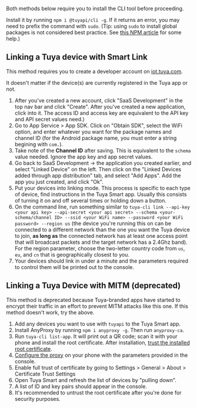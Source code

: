 Both methods below require you to install the CLI tool before proceeding.

Install it by running `npm i @tuyapi/cli -g`. If it returns an error, you may need to prefix the command with `sudo`. (Tip: using `sudo` to install global packages is not considered best practice. See [this NPM article](https://docs.npmjs.com/getting-started/fixing-npm-permissions) for some help.)

## Linking a Tuya device with Smart Link

This method requires you to create a developer account on [iot.tuya.com](https://iot.tuya.com).

It doesn't matter if the device(s) are currently registered in the Tuya app or not.

1. After you've created a new account, click "SaaS Development" in the top nav bar and click "Create".  After you've created a new application, click into it.  The access ID and access key are equivalent to the API key and API secret values need.)
2. Go to App Service > App SDK.  Click on "Obtain SDK", select the WiFi option, and enter whatever you want for the package names and channel ID (for the Android package name, you must enter a string begining with `com.`).
3. Take note of the **Channel ID** after saving.  This is equivalent to the `schema` value needed.  Ignore the app key and app secret values.
4. Go back to SaaS Development -> the application you created earlier, and select "Linked Device" on the left. Then click on the "Linked Devices added through app distribution" tab, and select "Add Apps".  Add the app you just created, and click "Ok".
5. Put your devices into linking mode.  This process is specific to each type of device, find instructions in the Tuya Smart app. Usually this consists of turning it on and off several times or holding down a button.
6. On the command line, run something similar to `tuya-cli link --api-key <your api key> --api-secret <your api secret> --schema <your-schema/channel ID> --ssid <your WiFi name> --password <your WiFi password> --region us` (the device you're running this on can be connected to a different network than the one you want the Tuya device to join, **as long as** the connected network has at least one access point that will broadcast packets and the target network has a 2.4Ghz band).  For the region parameter, choose the two-letter country code from `us`, `eu`, and `cn` that is geographically closest to you.
7. Your devices should link in under a minute and the parameters required to control them will be printed out to the console.


## Linking a Tuya Device with MITM (deprecated)

This method is deprecated because Tuya-branded apps have started to encrypt their traffic in an effort to prevent MITM attacks like this one.  If this method doesn't work, try the above.

1. Add any devices you want to use with `tuyapi` to the Tuya Smart app.
2. Install AnyProxy by running `npm i anyproxy -g`.  Then run `anyproxy-ca`.
3. Run `tuya-cli list-app`.  It will print out a QR code; scan it with your phone and install the root certificate.  After installation, [trust the installed root certificate](https://support.apple.com/en-nz/HT204477).
4. [Configure the proxy](http://www.iphonehacks.com/2017/02/how-to-configure-use-proxy-iphone-ipad.html) on your phone with the parameters provided in the console.
5. Enable full trust of certificate by going to Settings > General > About > Certificate Trust Settings
6. Open Tuya Smart and refresh the list of devices by "pulling down".
7. A list of ID and key pairs should appear in the console.
8. It's recommended to untrust the root certificate after you're done for security purposes.
